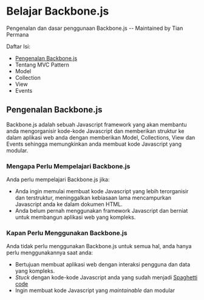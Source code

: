 Belajar Backbone.js
==================

Pengenalan dan dasar penggunaan Backbone.js -- Maintained by Tian Permana

Daftar Isi:

+ [Pengenalan Backbone.js](#pengenalan-backbonejs)
+ Tentang MVC Pattern
+ Model
+ Collection
+ View
+ Events


## Pengenalan Backbone.js


Backbone.js adalah sebuah Javascript framework yang akan membantu anda mengorganisir kode-kode Javascript dan memberikan struktur ke dalam aplikasi web anda dengan memberikan Model, Collections, View dan Events sehingga memungkinkan anda membuat kode Javascript yang modular.


### Mengapa Perlu Mempelajari Backbone.js

Anda perlu mempelajari Backbone.js jika:

+ Anda ingin memulai membuat kode Javascript yang lebih terorganisir dan terstruktur, meninggalkan kebiasaan lama mencampurkan Javascript anda ke dalam dokumen HTML.
+ Anda belum pernah menggunakan framework Javascript dan berniat untuk membangun aplikasi web yang kompleks.

### Kapan Perlu Menggunakan Backbone.js

Anda tidak perlu menggunakan Backbone.js untuk semua hal, anda hanya perlu menggunakannya saat anda:

+ Bertujuan membuat aplikasi web dengan interaksi pengguna dan data yang kompleks.
+ *Stuck* dengan kode-kode Javascript anda yang sudah menjadi [Spaghetti code](http://en.wikipedia.org/wiki/Spaghetti_code)
+ Ingin membuat kode Javascript yang *maintainable* dan modular

